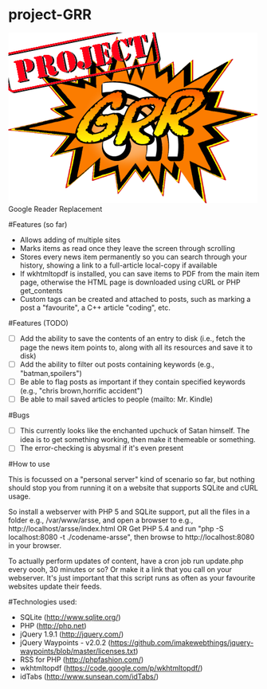 project-GRR
===========

![logo](doc/grr.png "GRR!")
Google Reader Replacement

#Features (so far)

* Allows adding of multiple sites
* Marks items as read once they leave the screen through scrolling
* Stores every news item permanently so you can search through your history, showing a link to a full-article local-copy if available
* If wkhtmltopdf is installed, you can save items to PDF from the main item page, otherwise the HTML page is downloaded using cURL or PHP get_contents
* Custom tags can be created and attached to posts, such as marking a post a "favourite", a C++ article "coding", etc.

#Features (TODO)

- [ ] Add the ability to save the contents of an entry to disk (i.e., fetch the page the news item points to, along with all its resources and save it to disk)
- [ ] Add the ability to filter out posts containing keywords (e.g., "batman,spoilers")
- [ ] Be able to flag posts as important if they contain specified keywords (e.g., "chris brown,horrific accident")
- [ ] Be able to mail saved articles to people (mailto: Mr. Kindle)

#Bugs

- [ ] This currently looks like the enchanted upchuck of Satan himself. The idea is to get something working, then make it themeable or something.
- [ ] The error-checking is abysmal if it's even present

#How to use

This is focussed on a "personal server" kind of scenario so far, but nothing should stop you from running it on a website that supports SQLite and cURL usage.

So install a webserver with PHP 5 and SQLite support, put all the files in a folder e.g., /var/www/arsse, and open a browser to e.g., http://localhost/arsse/index.html
OR
Get PHP 5.4 and run "php -S localhost:8080 -t ./codename-arsse", then browse to http://localhost:8080 in your browser.

To actually perform updates of content, have a cron job run update.php every oooh, 30 minutes or so? Or make it a link that you call on your webserver. It's just important that this script runs as often as your favourite websites update their feeds.

#Technologies used:

* SQLite (http://www.sqlite.org/)
* PHP (http://php.net)
* jQuery 1.9.1 (http://jquery.com/)
* jQuery Waypoints - v2.0.2 (https://github.com/imakewebthings/jquery-waypoints/blob/master/licenses.txt)
* RSS for PHP (http://phpfashion.com/)
* wkhtmltopdf (https://code.google.com/p/wkhtmltopdf/)
* idTabs (http://www.sunsean.com/idTabs/)